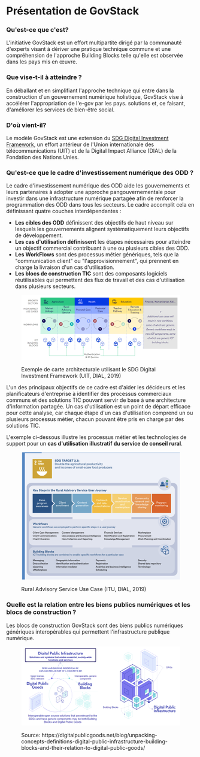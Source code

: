 # Présentation de GovStack

### Qu'est-ce que c'est?

L'initiative GovStack est un effort multipartite dirigé par la communauté d'experts visant à dériver une pratique technique commune et une compréhension de l'approche Building Blocks telle qu'elle est observée dans les pays mis en œuvre.

### Que vise-t-il à atteindre ?

En déballant et en simplifiant l'approche technique qui entre dans la construction d'un gouvernement numérique holistique, GovStack vise à accélérer l'appropriation de l'e-gov par les pays. solutions et, ce faisant, d'améliorer les services de bien-être social.

### D'où vient-il?

Le modèle GovStack est une extension du [SDG Digital Investment Framework](https://www.itu.int/pub/D-STR-DIGITAL.02-2019), un effort antérieur de l'Union internationale des télécommunications (UIT) et de la Digital Impact Alliance (DIAL) de la Fondation des Nations Unies.

### Qu'est-ce que le cadre d'investissement numérique des ODD ?

Le cadre d'investissement numérique des ODD aide les gouvernements et leurs partenaires à adopter une approche pangouvernementale pour investir dans une infrastructure numérique partagée afin de renforcer la programmation des ODD dans tous les secteurs. Le cadre accomplit cela en définissant quatre couches interdépendantes :

* **Les cibles des ODD** définissent des objectifs de haut niveau sur lesquels les gouvernements alignent systématiquement leurs objectifs de développement.&#x20;
* **Les cas d'utilisation définissent** les étapes nécessaires pour atteindre un objectif commercial contribuant à une ou plusieurs cibles des ODD.&#x20;
* **Les WorkFlows** sont des processus métier génériques, tels que la "communication client" ou "l'approvisionnement", qui prennent en charge la livraison d'un cas d'utilisation.&#x20;
* **Les blocs de construction TIC** sont des composants logiciels réutilisables qui permettent des flux de travail et des cas d'utilisation dans plusieurs secteurs.

<figure><img src="../../.gitbook/assets/Screenshot 2023-01-14 222553.png" alt=""><figcaption><p>Exemple de carte architecturale utilisant le SDG Digital Investment Framework (UIT, DIAL, 2019)</p></figcaption></figure>

L'un des principaux objectifs de ce cadre est d'aider les décideurs et les planificateurs d'entreprise à identifier des processus commerciaux communs et des solutions TIC pouvant servir de base à une architecture d'information partagée. Un cas d'utilisation est un point de départ efficace pour cette analyse, car chaque étape d'un cas d'utilisation comprend un ou plusieurs processus métier, chacun pouvant être pris en charge par des solutions TIC.&#x20;

L'exemple ci-dessous illustre les processus métier et les technologies de support pour un **cas d'utilisation illustratif du service de conseil rural**.

<figure><img src="../../.gitbook/assets/image.png" alt=""><figcaption><p>Rural Advisory Service Use Case (ITU, DIAL, 2019)</p></figcaption></figure>

### Quelle est la relation entre les biens publics numériques et les blocs de construction ?

Les blocs de construction GovStack sont des biens publics numériques génériques interopérables qui permettent l'infrastructure publique numérique.

<figure><img src="../../.gitbook/assets/DPGS BBS.png" alt=""><figcaption><p>Source: https://digitalpublicgoods.net/blog/unpacking-concepts-definitions-digital-public-infrastructure-building-blocks-and-their-relation-to-digital-public-goods/</p></figcaption></figure>
